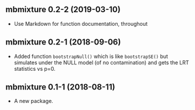 ## mbmixture 0.2-2 (2019-03-10)

- Use Markdown for function documentation, throughout


## mbmixture 0.2-1 (2018-09-06)

- Added function `bootstrapNull()` which is like `bootstrapSE()` but
  simulates under the NULL model (of no contamination) and gets the
  LRT statistics vs p=0.


## mbmixture 0.1-1 (2018-08-11)

- A new package.
